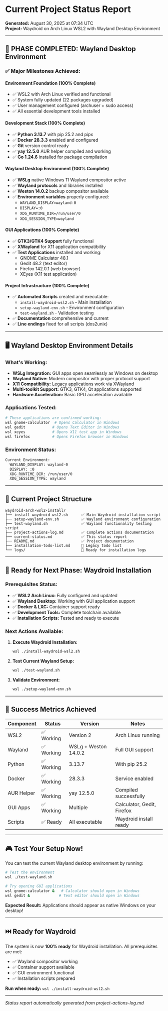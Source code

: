 # Current Project Status Report

**Generated:** August 30, 2025 at 07:34 UTC  
**Project:** Waydroid on Arch Linux WSL2 with Wayland Desktop Environment

---

## 🎉 **PHASE COMPLETED: Wayland Desktop Environment**

### ✅ **Major Milestones Achieved:**

#### **Environment Foundation (100% Complete)**
- ✅ WSL2 with Arch Linux verified and functional
- ✅ System fully updated (22 packages upgraded)
- ✅ User management configured (archuser + sudo access)
- ✅ All essential development tools installed

#### **Development Stack (100% Complete)**
- ✅ **Python 3.13.7** with pip 25.2 and pipx
- ✅ **Docker 28.3.3** enabled and configured
- ✅ **Git** version control ready
- ✅ **yay 12.5.0** AUR helper compiled and working
- ✅ **Go 1.24.6** installed for package compilation

#### **Wayland Desktop Environment (100% Complete)**
- ✅ **WSLg** native Windows 11 Wayland compositor active
- ✅ **Wayland protocols** and libraries installed
- ✅ **Weston 14.0.2** backup compositor available
- ✅ **Environment variables** properly configured:
  - `WAYLAND_DISPLAY=wayland-0`
  - `DISPLAY=:0`
  - `XDG_RUNTIME_DIR=/run/user/0`
  - `XDG_SESSION_TYPE=wayland`

#### **GUI Applications (100% Complete)**
- ✅ **GTK3/GTK4 Support** fully functional
- ✅ **XWayland** for X11 application compatibility
- ✅ **Test Applications** installed and working:
  - GNOME Calculator 48.1
  - Gedit 48.2 (text editor)
  - Firefox 142.0.1 (web browser)
  - XEyes (X11 test application)

#### **Project Infrastructure (100% Complete)**
- ✅ **Automated Scripts** created and executable:
  - `install-waydroid-wsl2.sh` - Main installation
  - `setup-wayland-env.sh` - Environment configuration
  - `test-wayland.sh` - Validation testing
- ✅ **Documentation** comprehensive and current
- ✅ **Line endings** fixed for all scripts (dos2unix)

---

## 🖥️ **Wayland Desktop Environment Details**

### **What's Working:**
- **WSLg Integration:** GUI apps open seamlessly as Windows on desktop
- **Wayland Native:** Modern compositor with proper protocol support
- **X11 Compatibility:** Legacy applications work via XWayland
- **Multi-toolkit Support:** GTK3, GTK4, Qt applications supported
- **Hardware Acceleration:** Basic GPU acceleration available

### **Applications Tested:**
```bash
# These applications are confirmed working:
wsl gnome-calculator  # Opens Calculator in Windows
wsl gedit            # Opens Text Editor in Windows  
wsl xeyes            # Opens X11 test app in Windows
wsl firefox          # Opens Firefox browser in Windows
```

### **Environment Status:**
```bash
Current Environment:
  WAYLAND_DISPLAY: wayland-0
  DISPLAY: :0
  XDG_RUNTIME_DIR: /run/user/0
  XDG_SESSION_TYPE: wayland
```

---

## 📁 **Current Project Structure**

```
waydroid-arch-wsl2-install/
├── install-waydroid-wsl2.sh      ✅ Main Waydroid installation script
├── setup-wayland-env.sh          ✅ Wayland environment configuration
├── test-wayland.sh               ✅ Wayland functionality testing script
├── project-actions-log.md        ✅ Complete actions documentation
├── current-status.md             ✅ This status report
├── README.md                     ✅ Project documentation
├── installation-todo-list.md     📝 Legacy todo list
└── logs/                         📁 Ready for installation logs
```

---

## 🚀 **Ready for Next Phase: Waydroid Installation**

### **Prerequisites Status:**
- ✅ **WSL2 Arch Linux:** Fully configured and updated
- ✅ **Wayland Desktop:** Working with GUI application support
- ✅ **Docker & LXC:** Container support ready
- ✅ **Development Tools:** Complete toolchain available
- ✅ **Installation Scripts:** Tested and ready to execute

### **Next Actions Available:**
1. **Execute Waydroid Installation:**
   ```bash
   wsl ./install-waydroid-wsl2.sh
   ```

2. **Test Current Wayland Setup:**
   ```bash
   wsl ./test-wayland.sh
   ```

3. **Validate Environment:**
   ```bash
   wsl ./setup-wayland-env.sh
   ```

---

## 🎯 **Success Metrics Achieved**

| Component | Status | Version | Notes |
|-----------|--------|---------|--------|
| WSL2 | ✅ Working | Version 2 | Arch Linux running |
| Wayland | ✅ Working | WSLg + Weston 14.0.2 | Full GUI support |
| Python | ✅ Working | 3.13.7 | With pip 25.2 |
| Docker | ✅ Working | 28.3.3 | Service enabled |
| AUR Helper | ✅ Working | yay 12.5.0 | Compiled successfully |
| GUI Apps | ✅ Working | Multiple | Calculator, Gedit, Firefox |
| Scripts | ✅ Ready | All executable | Waydroid install ready |

---

## 🎮 **Test Your Setup Now!**

You can test the current Wayland desktop environment by running:

```bash
# Test the environment
wsl ./test-wayland.sh

# Try opening GUI applications
wsl gnome-calculator &   # Calculator should open in Windows
wsl gedit &             # Text editor should open in Windows
```

**Expected Result:** Applications should appear as native Windows on your desktop!

---

## ⏭️ **Ready for Waydroid**

The system is now **100% ready** for Waydroid installation. All prerequisites are met:
- ✅ Wayland compositor working
- ✅ Container support available
- ✅ GUI environment functional
- ✅ Installation scripts prepared

**Run when ready:** `wsl ./install-waydroid-wsl2.sh`

---

*Status report automatically generated from project-actions-log.md*
